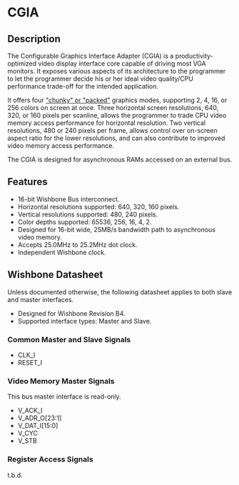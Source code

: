 # CGIA

## Description

The Configurable Graphics Interface Adapter (CGIA)
is a productivity-optimized video display interface core
capable of driving most VGA monitors.
It exposes various aspects of its architecture
to the programmer to let the programmer decide
his or her ideal video quality/CPU performance trade-off
for the intended application.

It offers four
["chunky" or "packed"](https://en.wikipedia.org/wiki/Packed_pixel)
graphics modes,
supporting 2, 4, 16, or 256 colors
on screen at once.
Three horizontal screen resolutions,
640, 320, or 160 pixels per scanline,
allows the programmer to trade CPU video memory access performance
for horizontal resolution.
Two vertical resolutions,
480 or 240 pixels per frame,
allows control over on-screen aspect ratio for the lower resolutions,
and can also contribute to improved video memory access performance.

The CGIA is designed for asynchronous RAMs accessed on an external bus.

## Features

* 16-bit Wishbone Bus interconnect.
* Horizontal resolutions supported: 640, 320, 160 pixels.
* Vertical resolutions supported: 480, 240 pixels.
* Color depths supported: 65536, 256, 16, 4, 2.
* Designed for 16-bit wide, 25MB/s bandwidth path to asynchronous video memory.
* Accepts 25.0MHz to 25.2MHz dot clock.
* Independent Wishbone clock.

## Wishbone Datasheet

Unless documented otherwise, the following datasheet applies to both slave and master interfaces.

* Designed for Wishbone Revision B4.
* Supported interface types: Master and Slave.

### Common Master and Slave Signals

* CLK_I
* RESET_I

### Video Memory Master Signals

This bus master interface is read-only.

* V_ACK_I
* V_ADR_O[23:1]
* V_DAT_I[15:0]
* V_CYC
* V_STB

### Register Access Signals

t.b.d.
